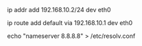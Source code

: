 <!-- Setting ip address of the interface -->
ip addr add 192.168.10.2/24 dev eth0

<!-- Setting default route -->
ip route add default via 192.168.10.1 dev eth0

<!-- Use Google’s public DNS server -->
echo "nameserver 8.8.8.8" > /etc/resolv.conf
